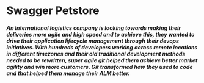 <h1>Swagger Petstore</h1>
<h5>
An International logistics company is looking towards making their deliveries more agile and high speed
and to achieve this, they wanted to drive their application lifecycle management through their devops
initiatives. With hundreds of developers working across remote locations in different timezones and their
old traditional development methods needed to be rewritten, super agile git helped them achieve better
market agility and win more customers. Git transformed how they used to code and that helped them
manage their ALM better.
</h5>
 